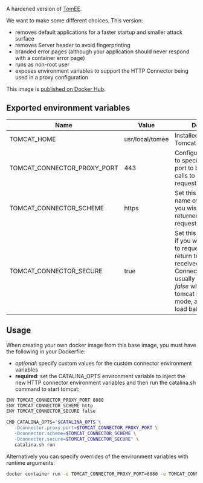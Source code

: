 A hardened version of [TomEE](https://tomee.apache.org/).

We want to make some different choices. This version:

* removes default applications for a faster startup and smaller attack surface
* removes Server header to avoid fingerprinting
* branded error pages (although your application should never respond with a container error page)
* runs as non-root user
* exposes environment variables to support the HTTP Connector being used in a proxy configuration

This image is [published on Docker Hub](https://hub.docker.com/r/ministryofjustice/docker-tomee/).

Exported environment variables
------------------------------

| Name | Value | Description |
--- | --- | ---
TOMCAT_HOME                 | usr/local/tomee | Installed location for Tomcat
TOMCAT_CONNECTOR_PROXY_PORT | 443             | Configure this attribute to specify the server port to be returned for calls to request.getServerPort()
TOMCAT_CONNECTOR_SCHEME     | https           | Set this attribute to the name of the protocol you wish to have returned by calls to request.getScheme()
TOMCAT_CONNECTOR_SECURE     | true            | Set this attribute to true if you wish to have calls to request.isSecure() to return true for requests received by this Connector.  You would usually set this value to _false_ when running tomcat in a localhost mode, and not behind a load balancer

Usage
-----
When creating your own docker image from this base image, you must have the following in your Dockerfile: 
- *optional*: specify custom values for the custom connector environment variables
- **required**: set the CATALINA_OPTS environment variable to inject the new HTTP connector environment variables
and then run the catalina.sh command to start tomcat:
 
 ```sh
ENV TOMCAT_CONNECTOR_PROXY_PORT 8080
ENV TOMCAT_CONNECTOR_SCHEME http
ENV TOMCAT_CONNECTOR_SECURE false

CMD CATALINA_OPTS="$CATALINA_OPTS \
    -Dconnector.proxy.port=$TOMCAT_CONNECTOR_PROXY_PORT \
    -Dconnector.scheme=$TOMCAT_CONNECTOR_SCHEME \
    -Dconnector.secure=$TOMCAT_CONNECTOR_SECURE" \
    catalina.sh run
```

Alternatively you can specify overrides of the environment variables with runtime arguments:

```sh
docker container run -e TOMCAT_CONNECTOR_PROXY_PORT=8080 -e TOMCAT_CONNECTOR_SCHEME=http -e TOMCAT_CONNECTOR_SECURE=false myhardenedcontainer
```